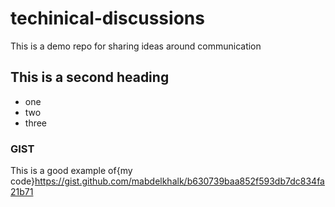 # techinical-discussions
This is a demo repo for sharing ideas around communication




## This is a second heading

* one
* two
* three



### GIST

This is a good example of{my code}https://gist.github.com/mabdelkhalk/b630739baa852f593db7dc834fa21b71 

    
